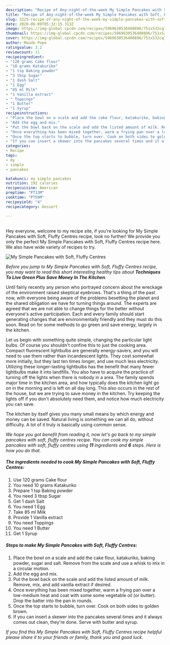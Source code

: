 ```yaml
---
description: "Recipe of Any-night-of-the-week My Simple Pancakes with Soft, Fluffy Centres"
title: "Recipe of Any-night-of-the-week My Simple Pancakes with Soft, Fluffy Centres"
slug: 3225-recipe-of-any-night-of-the-week-my-simple-pancakes-with-soft-fluffy-centres
date: 2020-06-09T05:32:15.313Z
image: https://img-global.cpcdn.com/recipes/5969630536400896/751x532cq70/my-simple-pancakes-with-soft-fluffy-centres-recipe-main-photo.jpg
thumbnail: https://img-global.cpcdn.com/recipes/5969630536400896/751x532cq70/my-simple-pancakes-with-soft-fluffy-centres-recipe-main-photo.jpg
cover: https://img-global.cpcdn.com/recipes/5969630536400896/751x532cq70/my-simple-pancakes-with-soft-fluffy-centres-recipe-main-photo.jpg
author: Maude Pope
ratingvalue: 3.2
reviewcount: 11
recipeingredient:
- "120 grams Cake flour"
- "10 grams Katakuriko"
- "1 tsp Baking powder"
- "3 tbsp Sugar"
- "1 dash Salt"
- "1 Egg"
- "85 ml Milk"
- "1 Vanilla extract"
- " Toppings"
- "1 Butter"
- "1 Syrup"
recipeinstructions:
- "Place the bowl on a scale and add the cake flour, katakuriko, baking powder, sugar and salt. Remove from the scale and use a whisk to mix in a circular motion."
- "Add the egg and mix."
- "Put the bowl back on the scale and add the listed amount of milk. Remove, mix, and add vanilla extract if desired."
- "Once everything has been mixed together, warm a frying pan over a low-medium heat and coat with some some vegetable oil (or butter). Drop the batter into the pan in rounds."
- "Once the top starts to bubble, turn over. Cook on both sides to golden brown."
- "If you can insert a skewer into the pancakes several times and it always comes out clean, they&#39;re done. Serve with butter and syrup."
categories:
- Recipe
tags:
- my
- simple
- pancakes

katakunci: my simple pancakes 
nutrition: 192 calories
recipecuisine: American
preptime: "PT13M"
cooktime: "PT59M"
recipeyield: "4"
recipecategory: Dessert

---
```

<br>
Hey everyone, welcome to my recipe site, if you're looking for My Simple Pancakes with Soft, Fluffy Centres recipe, look no further! We provide you only the perfect My Simple Pancakes with Soft, Fluffy Centres recipe here. We also have wide variety of recipes to try.
<br>


![My Simple Pancakes with Soft, Fluffy Centres](https://img-global.cpcdn.com/recipes/5969630536400896/751x532cq70/my-simple-pancakes-with-soft-fluffy-centres-recipe-main-photo.jpg)

<i>Before you jump to My Simple Pancakes with Soft, Fluffy Centres recipe, you may want to read this short interesting healthy tips about 
<strong>Techniques To Live Green Plus Save Money In The Kitchen</strong>.</i>
</br>

Until fairly recently any person who portrayed concern about the wreckage of the environment raised skeptical eyebrows. That's a thing of the past now, with everyone being aware of the problems besetting the planet and the shared obligation we have for turning things around. The experts are agreed that we are not able to change things for the better without everyone's active participation. Each and every family should start generating changes that are environmentally friendly and they must do this soon. Read on for some methods to go green and save energy, largely in the kitchen.

Let us begin with something quite simple, changing the particular light bulbs. Of course you shouldn't confine this to just the cooking area. Compact fluorescent lightbulbs are generally energy-savers, and you will need to use them rather than incandescent lights. They cost somewhat more initially, but they last ten times longer, and use much less electricity. Utilizing these longer-lasting lightbulbs has the benefit that many fewer lightbulbs make it into landfills. You also have to acquire the practice of turning off the lights when there is nobody in a area. The family spends major time in the kitchen area, and how typically does the kitchen light go on in the morning and is left on all day long. This also occurs in the rest of the house, but we are trying to save money in the kitchen. Try keeping the lights off if you don't absolutely need them, and notice how much electricity you can save.

The kitchen by itself gives you many small means by which energy and money can be saved. Natural living is something we can all do, without difficulty. A lot of it truly is basically using common sense.


<i>We hope you got benefit from reading it, now let's go back to my simple pancakes with soft, fluffy centres recipe. You can cook my simple pancakes with soft, fluffy centres using <strong>11</strong> ingredients and <strong>6</strong> steps. Here is how you do that.
</i>

##### The ingredients needed to cook My Simple Pancakes with Soft, Fluffy Centres:

1. Use 120 grams Cake flour
1. You need 10 grams Katakuriko
1. Prepare 1 tsp Baking powder
1. You need 3 tbsp Sugar
1. Get 1 dash Salt
1. You need 1 Egg
1. Take 85 ml Milk
1. Provide 1 Vanilla extract
1. You need  Toppings
1. You need 1 Butter
1. Get 1 Syrup


##### Steps to make My Simple Pancakes with Soft, Fluffy Centres:

1. Place the bowl on a scale and add the cake flour, katakuriko, baking powder, sugar and salt. Remove from the scale and use a whisk to mix in a circular motion.
1. Add the egg and mix.
1. Put the bowl back on the scale and add the listed amount of milk. Remove, mix, and add vanilla extract if desired.
1. Once everything has been mixed together, warm a frying pan over a low-medium heat and coat with some some vegetable oil (or butter). Drop the batter into the pan in rounds.
1. Once the top starts to bubble, turn over. Cook on both sides to golden brown.
1. If you can insert a skewer into the pancakes several times and it always comes out clean, they&#39;re done. Serve with butter and syrup.


<i>If you find this My Simple Pancakes with Soft, Fluffy Centres recipe helpful please share it to your friends or family, thank you and good luck.</i>
